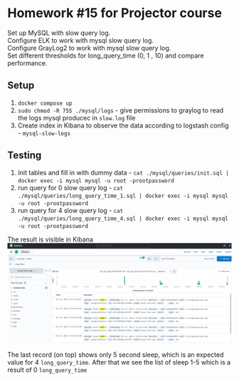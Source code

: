 # Homework #15 for Projector course
Set up MySQL with slow query log.<br />
Configure ELK to work with mysql slow query log.<br />
Configure GrayLog2 to work with mysql slow query log.<br />
Set different thresholds for long_query_time (0, 1 , 10) and compare performance.<br />

## Setup
1. `docker compose up`
2. `sudo chmod -R 755 ./mysql/logs` - give permissions to graylog to read the logs mysql producec in `slow.log` file
3. Create index in Kibana to observe the data according to logstash config - `mysql-slow-logs`

## Testing
1. Init tables and fill in with dummy data - `cat ./mysql/queries/init.sql | docker exec -i mysql mysql -u root -prootpassword`
2. run query for 0 slow query log - `cat ./mysql/queries/long_query_time_1.sql | docker exec -i mysql mysql -u root -prootpassword`
3. run query for 4 slow query log - `cat ./mysql/queries/long_query_time_4.sql | docker exec -i mysql mysql -u root -prootpassword`

The result is visible in Kibana
![alt text](image-1.png)

The last record (on top) shows only 5 second sleep, which is an expected value for 4 `long_query_time`. After that we see the list of sleep 1-5 which is a result of 0 `long_query_time`
